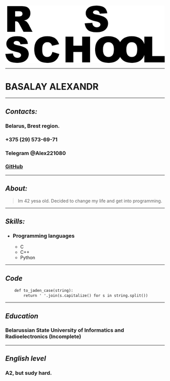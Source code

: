 ![logo](rsschool3.png)

---
# **BASALAY ALEXANDR**
---
## _**Contacts:**_
### Belarus, Brest region.
### +375 (29) 573-69-71
### Telegram @Alex221080
### [GitHub](https://github.com/AlexandrBasalay)
---
## _**About:**_
>Im 42 yesa old. Decided to change my life and get into programming.
---
## _**Skills:**_
- ### Programming languages
    - C
    - C++
    - Python
---
## _**Code**_
``` 
    def to_jaden_case(string):
        return ' '.join(s.capitalize() for s in string.split()) 
```
---
## _**Education**_
### Belarussian State University of Informatics and Radioelectronics (Incomplete)
---
## _**English level**_
### A2, but sudy hard.